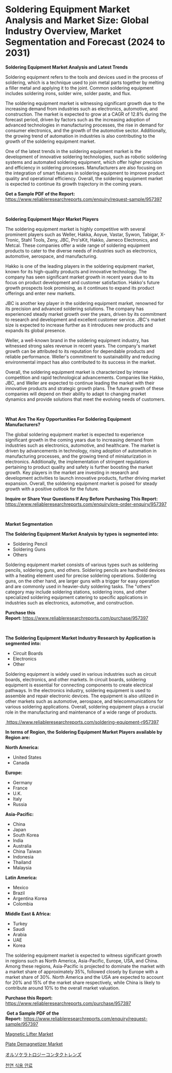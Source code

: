 <p><h1>Soldering Equipment Market Analysis and Market Size: Global Industry Overview, Market Segmentation and Forecast (2024 to 2031)</h1></p><p><strong>Soldering Equipment Market Analysis and Latest Trends</strong></p>
<p><p>Soldering equipment refers to the tools and devices used in the process of soldering, which is a technique used to join metal parts together by melting a filler metal and applying it to the joint. Common soldering equipment includes soldering irons, solder wire, solder paste, and flux.</p><p>The soldering equipment market is witnessing significant growth due to the increasing demand from industries such as electronics, automotive, and construction. The market is expected to grow at a CAGR of 12.8% during the forecast period, driven by factors such as the increasing adoption of advanced technologies in manufacturing processes, the rise in demand for consumer electronics, and the growth of the automotive sector. Additionally, the growing trend of automation in industries is also contributing to the growth of the soldering equipment market.</p><p>One of the latest trends in the soldering equipment market is the development of innovative soldering technologies, such as robotic soldering systems and automated soldering equipment, which offer higher precision and efficiency in soldering processes. Manufacturers are also focusing on the integration of smart features in soldering equipment to improve product quality and operational efficiency. Overall, the soldering equipment market is expected to continue its growth trajectory in the coming years.</p></p>
<p><strong>Get a Sample PDF of the Report:&nbsp;</strong> <a href="https://www.reliableresearchreports.com/enquiry/request-sample/957397">https://www.reliableresearchreports.com/enquiry/request-sample/957397</a></p>
<p>&nbsp;</p>
<p><strong>Soldering Equipment Major Market Players</strong></p>
<p><p>The soldering equipment market is highly competitive with several prominent players such as Weller, Hakka, Aoyue, Vastar, Sywon, Tabigar, X-Tronic, Stahl Tools, Zeny, JBC, Pro'sKit, Hakko, Jameco Electronics, and Metcal. These companies offer a wide range of soldering equipment products to cater to the diverse needs of industries such as electronics, automotive, aerospace, and manufacturing.</p><p>Hakko is one of the leading players in the soldering equipment market, known for its high-quality products and innovative technology. The company has seen significant market growth in recent years due to its focus on product development and customer satisfaction. Hakko's future growth prospects look promising, as it continues to expand its product offerings and enter new markets.</p><p>JBC is another key player in the soldering equipment market, renowned for its precision and advanced soldering solutions. The company has experienced steady market growth over the years, driven by its commitment to research and development and excellent customer service. JBC's market size is expected to increase further as it introduces new products and expands its global presence.</p><p>Weller, a well-known brand in the soldering equipment industry, has witnessed strong sales revenue in recent years. The company's market growth can be attributed to its reputation for dependable products and reliable performance. Weller's commitment to sustainability and reducing environmental impact has also contributed to its success in the market.</p><p>Overall, the soldering equipment market is characterized by intense competition and rapid technological advancements. Companies like Hakko, JBC, and Weller are expected to continue leading the market with their innovative products and strategic growth plans. The future growth of these companies will depend on their ability to adapt to changing market dynamics and provide solutions that meet the evolving needs of customers.</p></p>
<p>&nbsp;</p>
<p><strong>What Are The Key Opportunities For Soldering Equipment Manufacturers?</strong></p>
<p><p>The global soldering equipment market is expected to experience significant growth in the coming years due to increasing demand from industries such as electronics, automotive, and healthcare. The market is driven by advancements in technology, rising adoption of automation in manufacturing processes, and the growing trend of miniaturization in electronics. Additionally, the implementation of stringent regulations pertaining to product quality and safety is further boosting the market growth. Key players in the market are investing in research and development activities to launch innovative products, further driving market expansion. Overall, the soldering equipment market is poised for steady growth with a positive outlook for the future.</p></p>
<p><strong>Inquire or Share Your Questions If Any Before Purchasing This Report:</strong> <a href="https://www.reliableresearchreports.com/enquiry/pre-order-enquiry/957397">https://www.reliableresearchreports.com/enquiry/pre-order-enquiry/957397</a></p>
<p>&nbsp;</p>
<p><strong>Market Segmentation</strong></p>
<p><strong>The Soldering Equipment Market Analysis by types is segmented into:</strong></p>
<p><ul><li>Soldering Pencil</li><li>Soldering Guns</li><li>Others</li></ul></p>
<p><p>Soldering equipment market consists of various types such as soldering pencils, soldering guns, and others. Soldering pencils are handheld devices with a heating element used for precise soldering operations. Soldering guns, on the other hand, are larger guns with a trigger for easy operation and are commonly used in heavier-duty soldering tasks. The "others" category may include soldering stations, soldering irons, and other specialized soldering equipment catering to specific applications in industries such as electronics, automotive, and construction.</p></p>
<p><strong>Purchase this Report:&nbsp;</strong><a href="https://www.reliableresearchreports.com/purchase/957397">https://www.reliableresearchreports.com/purchase/957397</a></p>
<p>&nbsp;</p>
<p><strong>The Soldering Equipment Market Industry Research by Application is segmented into:</strong></p>
<p><ul><li>Circuit Boards</li><li>Electronics</li><li>Other</li></ul></p>
<p><p>Soldering equipment is widely used in various industries such as circuit boards, electronics, and other markets. In circuit boards, soldering equipment is essential for connecting components to create electrical pathways. In the electronics industry, soldering equipment is used to assemble and repair electronic devices. The equipment is also utilized in other markets such as automotive, aerospace, and telecommunications for various soldering applications. Overall, soldering equipment plays a crucial role in the manufacturing and maintenance of a wide range of products.</p></p>
<p><a href="https://www.reliableresearchreports.com/soldering-equipment-r957397">&nbsp;https://www.reliableresearchreports.com/soldering-equipment-r957397</a></p>
<p><strong>In terms of Region, the Soldering Equipment Market Players available by Region are:</strong></p>
<p>
    <p> <strong> North America: </strong>
        <ul>
            <li>United States</li>
            <li>Canada</li>
        </ul>
        </p> 
    <p> <strong> Europe: </strong>
        <ul>
            <li>Germany</li>
            <li>France</li>
            <li>U.K.</li>
            <li>Italy</li>
            <li>Russia</li>
        </ul>
        </p> 
    <p> <strong> Asia-Pacific: </strong>
        <ul>
            <li>China</li>
            <li>Japan</li>
            <li>South Korea</li>
            <li>India</li>
            <li>Australia</li>
            <li>China Taiwan</li>
            <li>Indonesia</li>
            <li>Thailand</li>
            <li>Malaysia</li>
        </ul>
        </p> 
    <p> <strong> Latin America: </strong>
        <ul>
            <li>Mexico</li>
            <li>Brazil</li>
            <li>Argentina Korea</li>
            <li>Colombia</li>
        </ul>
        </p> 
    <p> <strong> Middle East & Africa: </strong>
        <ul>
            <li>Turkey</li>
            <li>Saudi</li>
            <li>Arabia</li>
            <li>UAE</li>
            <li>Korea</li>
        </ul>
    </p>
    </p>
<p><p>The soldering equipment market is expected to witness significant growth in regions such as North America, Asia-Pacific, Europe, USA, and China. Among these regions, Asia-Pacific is projected to dominate the market with a market share of approximately 35%, followed closely by Europe with a market share of 30%. North America and the USA are expected to account for 20% and 15% of the market share respectively, while China is likely to contribute around 10% to the overall market valuation.</p></p>
<p><strong>Purchase this Report: </strong><a href="https://www.reliableresearchreports.com/purchase/957397">https://www.reliableresearchreports.com/purchase/957397</a></p>
<p>&nbsp;<strong>Get a Sample PDF of the Report:&nbsp;&nbsp;</strong><a href="https://www.reliableresearchreports.com/enquiry/request-sample/957397">https://www.reliableresearchreports.com/enquiry/request-sample/957397</a></p>
<p><strong></strong></p>
<p><p><a href="https://github.com/nancykennedykellievqfqt2/Market-Research-Report-List-3/blob/main/magnetic-lifter-market.md">Magnetic Lifter Market</a></p><p><a href="https://github.com/susanjprice2023/Market-Research-Report-List-1/blob/main/plate-demagnetizer-market.md">Plate Demagnetizer Market</a></p><p><a href="https://medium.com/@estasprer20231/%E3%82%B0%E3%83%AD%E3%83%BC%E3%83%90%E3%83%AB%E3%82%AA%E3%83%AB%E3%82%BD%E3%82%B1%E3%83%A9%E3%83%88%E3%83%AD%E3%82%B8%E3%83%BC%E3%82%B3%E3%83%B3%E3%82%BF%E3%82%AF%E3%83%88%E3%83%AC%E3%83%B3%E3%82%BA%E7%94%A3%E6%A5%AD-%E7%A8%AE%E9%A1%9E-%E5%BF%9C%E7%94%A8-%E5%B8%82%E5%A0%B4%E3%83%97%E3%83%AC%E3%83%BC%E3%83%A4%E3%83%BC-%E5%9C%B0%E5%9F%9F%E5%88%A5%E6%88%90%E9%95%B7%E5%88%86%E6%9E%90-%E3%81%9D%E3%81%97%E3%81%A6%E5%B0%86%E6%9D%A5%E3%81%AE%E3%82%B7%E3%83%8A%E3%83%AA%E3%82%AA-2024%E5%B9%B4-2031%E5%B9%B4-64e26dd8fd2f">オルソケラトロジーコンタクトレンズ</a></p><p><a href="https://github.com/solomonbode85/Market-Research-Report-List-1/blob/main/3070940168369.md">천연 식용 안료</a></p></p>